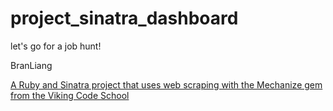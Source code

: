 # project_sinatra_dashboard
let's go for a job hunt!

BranLiang

[A Ruby and Sinatra project that uses web scraping with the Mechanize gem from the Viking Code School](http://www.vikingcodeschool.com)
